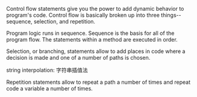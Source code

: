Control flow statements give you the power to add dynamic behavior to program's code.
Control flow is basically broken up into three things-- sequence, selection, and repetition.

Program logic runs in sequence.
Sequence is the basis for all of the program flow. The statements within a method are executed in order.

Selection, or branching, statements allow to add places in code where a decision is made and one of a number of paths is chosen.

string interpolation: 字符串插值法

Repetition statements allow to repeat a path a number of times and repeat code a variable a number of times.


